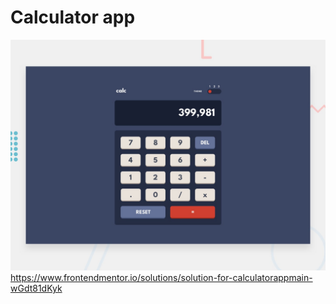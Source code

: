 # Calculator app
![Design preview for the Calculator app coding challenge](./design/desktop-preview.jpg)
https://www.frontendmentor.io/solutions/solution-for-calculatorappmain-wGdt81dKyk
